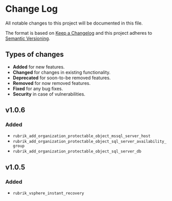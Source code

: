 # Change Log

All notable changes to this project will be documented in this file.

The format is based on [Keep a Changelog](http://keepachangelog.com/)
and this project adheres to [Semantic Versioning](http://semver.org/).

## Types of changes

- **Added** for new features.
- **Changed** for changes in existing functionality.
- **Deprecated** for soon-to-be removed features.
- **Removed** for now removed features.
- **Fixed** for any bug fixes.
- **Security** in case of vulnerabilities.

## v1.0.6

### Added

- `rubrik_add_organization_protectable_object_mssql_server_host`
- `rubrik_add_organization_protectable_object_sql_server_availability_group`
- `rubrik_add_organization_protectable_object_sql_server_db`

## v1.0.5

### Added

- `rubrik_vsphere_instant_recovery`

